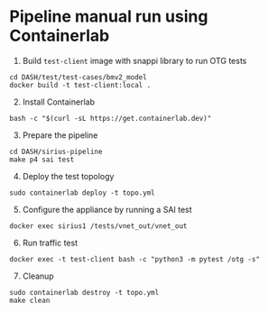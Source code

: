 # Pipeline manual run using Containerlab

1. Build `test-client` image with snappi library to run OTG tests

```Shell
cd DASH/test/test-cases/bmv2_model
docker build -t test-client:local .
```

2. Install Containerlab

```Shell
bash -c "$(curl -sL https://get.containerlab.dev)"
```

3. Prepare the pipeline

```Shell
cd DASH/sirius-pipeline
make p4 sai test
```

4. Deploy the test topology

```Shell
sudo containerlab deploy -t topo.yml
```

5. Configure the appliance by running a SAI test

```Shell
docker exec sirius1 /tests/vnet_out/vnet_out
```

6. Run traffic test

```Shell
docker exec -t test-client bash -c "python3 -m pytest /otg -s"
```

7. Cleanup

```Shell
sudo containerlab destroy -t topo.yml
make clean
```
